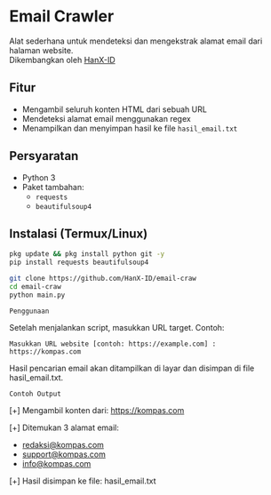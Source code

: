 # Email Crawler 

Alat sederhana untuk mendeteksi dan mengekstrak alamat email dari halaman website.  
Dikembangkan oleh [HanX-ID](https://github.com/HanX-ID)

## Fitur
- Mengambil seluruh konten HTML dari sebuah URL
- Mendeteksi alamat email menggunakan regex
- Menampilkan dan menyimpan hasil ke file `hasil_email.txt`

## Persyaratan
- Python 3
- Paket tambahan:
  - `requests`
  - `beautifulsoup4`

## Instalasi (Termux/Linux)

```bash
pkg update && pkg install python git -y
pip install requests beautifulsoup4

git clone https://github.com/HanX-ID/email-craw
cd email-craw
python main.py
```
`Penggunaan`

Setelah menjalankan script, masukkan URL target. Contoh:
```
Masukkan URL website [contoh: https://example.com] : https://kompas.com
```
Hasil pencarian email akan ditampilkan di layar dan disimpan di file hasil_email.txt.

`Contoh Output`

[+] Mengambil konten dari: https://kompas.com

[+] Ditemukan 3 alamat email:
 - redaksi@kompas.com
 - support@kompas.com
 - info@kompas.com

[+] Hasil disimpan ke file: hasil_email.txt
